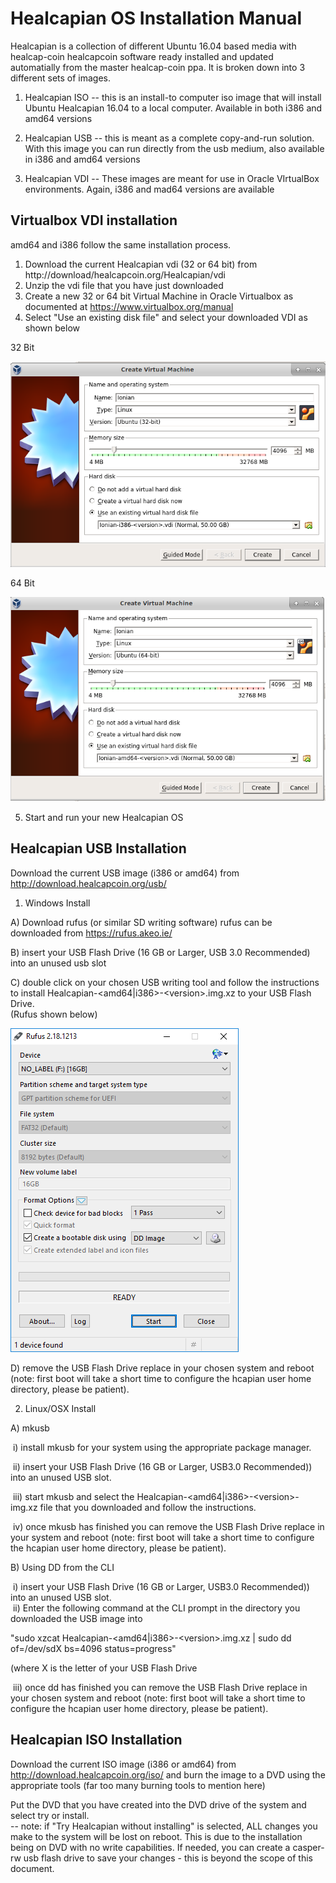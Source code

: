 Healcapian OS Installation Manual
=============================

Healcapian is a collection of different Ubuntu 16.04 based media with healcap-coin healcapcoin software ready installed and updated automatially from the master healcap-coin ppa.  It is broken down into 3 different sets of images.

1) Healcapian ISO -- this is an install-to computer iso image that will install Ubuntu Healcapian 16.04 to a local computer.  Available in both i386 and amd64 versions  

2) Healcapian USB -- this is meant as a complete copy-and-run solution.  With this image you can run directly from the usb medium, also available in i386 and amd64 versions  

3) Healcapian VDI -- These images are meant for use in Oracle VIrtualBox environments.  Again, i386 and mad64 versions are available 


Virtualbox VDI installation
---------------------------
amd64 and i386 follow the same installation process.  
1) Download the current Healcapian vdi (32 or 64 bit) from http://download/healcapcoin.org/Healcapian/vdi  
2) Unzip the vdi file that you have just downloaded  
3) Create a new 32 or 64 bit Virtual Machine in Oracle Virtualbox as documented at <a href="https://www.virtualbox.org/manual" target="_blank">https://www.virtualbox.org/manual</a>   
4) Select "Use an existing disk file" and select your downloaded VDI as shown below  
  
32 Bit  

![](hcapian-doc-images/create_32_bit.png)  
  
  64 Bit  

![](hcapian-doc-images/create_64_bit.png)
  
 5) Start and run your new Healcapian OS
  
Healcapian USB Installation
-----------------------
Download the current USB image (i386 or amd64) from http://download.healcapcoin.org/usb/    

1) Windows Install

A) Download rufus (or similar SD writing software) rufus can be downloaded from
  https://rufus.akeo.ie/

B) insert your USB Flash Drive (16 GB or Larger, USB 3.0 Recommended) into an
  unused usb slot

C) double click on your chosen USB writing tool and follow the instructions to install Healcapian-&lt;amd64|i386&gt;-&lt;version&gt;.img.xz to your USB Flash Drive.  
(Rufus shown below)    

![](hcapian-doc-images/rufus.png)
  
  
  

D) remove the USB Flash Drive replace in your chosen system and reboot (note: first boot will take a short time to configure the hcapian user home directory, please be patient).  
 

2) Linux/OSX Install   
 
A) mkusb  

&nbsp;i) install mkusb for your system using the appropriate package manager.

&nbsp;ii) insert your USB Flash Drive (16 GB or Larger, USB3.0 Recommended)) into an
  unused USB slot.  
  
&nbsp;iii) start mkusb and select the Healcapian-<amd64|i386\>-<version\>-img.xz file that you downloaded and follow the instructions.

&nbsp;iv) once mkusb has finished you can remove the USB Flash Drive replace in your system and reboot (note: first boot will take a short time to configure the hcapian user home directory, please be patient).  
   
B) Using DD from the CLI  

&nbsp;i) insert your USB Flash Drive (16 GB or Larger, USB3.0 Recommended)) into an
  unused USB slot.  
&nbsp;ii) Enter the following command at the CLI prompt in the directory you downloaded the USB image into 
 
"sudo xzcat Healcapian-<amd64|i386\>-<version\>.img.xz  | sudo dd of=/dev/sdX bs=4096 status=progress"  

(where X is the letter of your USB Flash Drive  

&nbsp;iii) once dd has finished you can remove the USB Flash Drive replace in your chosen system and reboot (note: first boot will take a short time to configure the hcapian user home directory, please be patient).  

Healcapian ISO Installation
---------------------- 

Download the current ISO image (i386 or amd64) from http://download.healcapcoin.org/iso/ and burn the image to a DVD using the appropriate tools (far too many burning tools to mention here)    

Put the DVD that you have created into the DVD drive of the system and select try or install.  
-- note: if "Try Healcapian without installing" is selected, ALL changes you make to the system will be lost on reboot.  This is due to the installation being on DVD with no write capabilities.  If needed, you can create a casper-rw usb flash drive to save your changes - this is beyond the scope of this document. 
